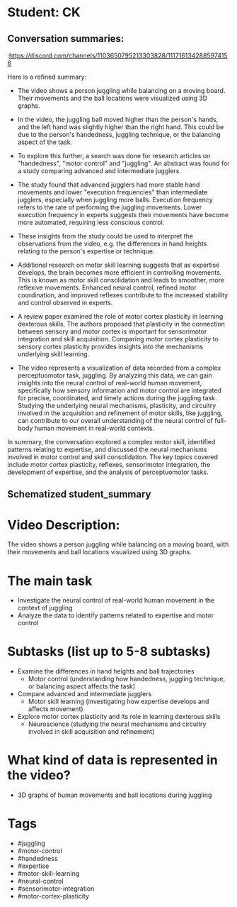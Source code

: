 # Student: CK

## Conversation summaries:

:https://discord.com/channels/1103650795213303828/1117161342885974156

 Here is a refined summary:

- The video shows a person juggling while balancing on a moving board. Their movements and the ball locations were visualized using 3D graphs. 

- In the video, the juggling ball moved higher than the person's hands, and the left hand was slightly higher than the right hand. This could be due to the person's handedness, juggling technique, or the balancing aspect of the task.

- To explore this further, a search was done for research articles on "handedness", "motor control" and "juggling". An abstract was found for a study comparing advanced and intermediate jugglers.

- The study found that advanced jugglers had more stable hand movements and lower "execution frequencies" than intermediate jugglers, especially when juggling more balls. Execution frequency refers to the rate of performing the juggling movements. Lower execution frequency in experts suggests their movements have become more automated, requiring less conscious control.

- These insights from the study could be used to interpret the observations from the video, e.g. the differences in hand heights relating to the person's expertise or technique.  

- Additional research on motor skill learning suggests that as expertise develops, the brain becomes more efficient in controlling movements. This is known as motor skill consolidation and leads to smoother, more reflexive movements. Enhanced neural control, refined motor coordination, and improved reflexes contribute to the increased stability and control observed in experts.  

- A review paper examined the role of motor cortex plasticity in learning dexterous skills. The authors proposed that plasticity in the connection between sensory and motor cortex is important for sensorimotor integration and skill acquisition. Comparing motor cortex plasticity to sensory cortex plasticity provides insights into the mechanisms underlying skill learning.

- The video represents a visualization of data recorded from a complex perceptuomotor task, juggling. By analyzing this data, we can gain insights into the neural control of real-world human movement, specifically how sensory information and motor control are integrated for precise, coordinated, and timely actions during the juggling task. Studying the underlying neural mechanisms, plasticity, and circuitry involved in the acquisition and refinement of motor skills, like juggling, can contribute to our overall understanding of the neural control of full-body human movement in real-world contexts.

In summary, the conversation explored a complex motor skill, identified patterns relating to expertise, and discussed the neural mechanisms involved in motor control and skill consolidation. The key topics covered include motor cortex plasticity, reflexes, sensorimotor integration, the development of expertise, and the analysis of perceptuomotor tasks.



## Schematized student_summary

# Video Description: 
The video shows a person juggling while balancing on a moving board, with their movements and ball locations visualized using 3D graphs.

# The main task
 - Investigate the neural control of real-world human movement in the context of juggling
 - Analyze the data to identify patterns related to expertise and motor control

# Subtasks (list up to 5-8 subtasks)
 - Examine the differences in hand heights and ball trajectories
    - Motor control (understanding how handedness, juggling technique, or balancing aspect affects the task)
 - Compare advanced and intermediate jugglers
    - Motor skill learning (investigating how expertise develops and affects movement)
 - Explore motor cortex plasticity and its role in learning dexterous skills
    - Neuroscience (studying the neural mechanisms and circuitry involved in skill acquisition and refinement)

# What kind of data is represented in the video?
- 3D graphs of human movements and ball locations during juggling

# Tags
- #juggling
- #motor-control
- #handedness
- #expertise
- #motor-skill-learning
- #neural-control
- #sensorimotor-integration
- #motor-cortex-plasticity


